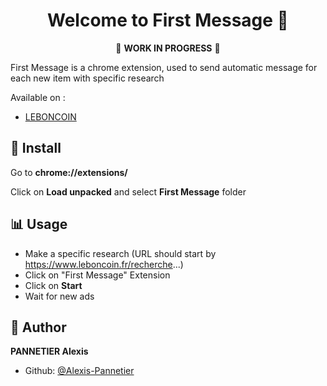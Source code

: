 <h1 align="center">Welcome to First Message 👋</h1>

<div align="center">

🚧 **WORK IN PROGRESS** 🚧

</div>

<p>First Message is a chrome extension, used to send automatic message for each new item with specific research</p>

Available on :

- [LEBONCOIN](https://www.leboncoin.fr/)

## 💾 Install

Go to **chrome://extensions/**

Click on **Load unpacked** and select **First Message** folder

## 📊 Usage

- Make a specific research (URL should start by https://www.leboncoin.fr/recherche...)
- Click on "First Message" Extension
- Click on **Start**
- Wait for new ads

## 👤 Author

**PANNETIER Alexis**

- Github: [@Alexis-Pannetier](https://github.com/Alexis-Pannetier)
